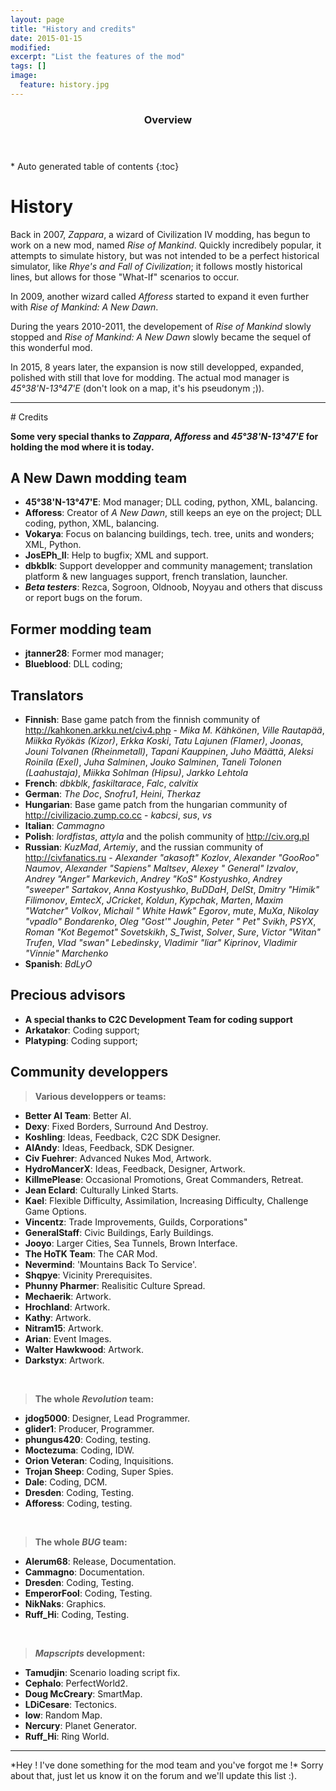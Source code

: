 ```yaml
---
layout: page
title: "History and credits"
date: 2015-01-15
modified:
excerpt: "List the features of the mod"
tags: []
image:
  feature: history.jpg
---
```


<section id="table-of-contents" class="toc">
  <header>
    <h3>Overview</h3>
  </header>
<div id="drawer" markdown="1">
*  Auto generated table of contents
{:toc}
</div>
</section><!-- /#table-of-contents -->

# History

Back in 2007, _Zappara_, a wizard of Civilization IV modding, has begun to work on a new mod, named _Rise of Mankind_. Quickly incredibely popular, it attempts to simulate history, but was not intended to be a perfect historical simulator, like _Rhye's and Fall of Civilization_; it follows mostly historical lines, but allows for those "What-If" scenarios to occur.

In 2009, another wizard called _Afforess_ started to expand it even further with _Rise of Mankind: A New Dawn_.

During the years 2010-2011, the developement of _Rise of Mankind_ slowly stopped and _Rise of Mankind: A New Dawn_ slowly became the sequel of this wonderful mod.

In 2015, 8 years later, the expansion is now still developped, expanded, polished with still that love for modding. The actual mod manager is _45°38'N-13°47'E_ (don't look on a map, it's his pseudonym ;)).

<hr>
# Credits

**Some very special thanks to _Zappara_, _Afforess_ and _45°38'N-13°47'E_ for holding the mod where it is today.**


## A New Dawn modding team

- **45°38'N-13°47'E**: Mod manager; DLL coding, python, XML, balancing.
- **Afforess**: Creator of _A New Dawn_, still keeps an eye on the project; DLL coding, python, XML, balancing.
- **Vokarya**: Focus on balancing buildings, tech. tree, units and wonders; XML, Python.
- **JosEPh_II**: Help to bugfix; XML and support.
- **dbkblk**: Support developper and community management; translation platform & new languages support, french translation, launcher.
- _**Beta testers**_: Rezca, Sogroon, Oldnoob, Noyyau and others that discuss or report bugs on the forum.

## Former modding team
- **jtanner28**: Former mod manager;
- **Blueblood**: DLL coding;


## Translators

- **Finnish**: Base game patch from the finnish community of http://kahkonen.arkku.net/civ4.php - *Mika M. Kähkönen*, *Ville Rautapää*, *Miikka Ryökäs (Kizor)*, *Erkka Koski*, *Tatu Lajunen (Flamer)*, *Joonas*, *Jouni Tolvanen (Rheinmetall)*, *Tapani Kauppinen*, *Juho Määttä*, *Aleksi Roinila (Exel)*, *Juha Salminen*, *Jouko Salminen*, *Taneli Tolonen (Laahustaja)*, *Miikka Sohlman (Hipsu)*, *Jarkko Lehtola*
- **French**: *dbkblk*, *faskiltarace*, *Falc*, *calvitix*
- **German**: *The Doc*, *Snofru1*, *Heini*, *Therkaz*
- **Hungarian**: Base game patch from the hungarian community of http://civilizacio.zump.co.cc - *kabcsi*, *sus*, *vs*
- **Italian**: *Cammagno*
- **Polish**: *lordfistas*, *attyla* and the polish community of http://civ.org.pl
- **Russian**: *KuzMad*, *Artemiy*, and the russian community of http://civfanatics.ru - *Alexander "akasoft" Kozlov*, *Alexander "GooRoo" Naumov*, *Alexander "Sapiens" Maltsev*, *Alexey " General" Izvalov*, *Andrey "Anger" Markevich*, *Andrey "KoS" Kostyushko*, *Andrey "sweeper" Sartakov*, *Anna Kostyushko*, *BuDDaH*, *DelSt*, *Dmitry "Himik" Filimonov*, *EmtecX*, *JCricket*, *Koldun*, *Kypchak*, *Marten*, *Maxim "Watcher" Volkov*, *Michail " White Hawk" Egorov*, *mute*, *MuXa*, *Nikolay "vpadlo" Bondarenko*, *Oleg "Gost'" Joughin*, *Peter " Pet" Svikh*, *PSYX*, *Roman "Kot Begemot" Sovetskikh*, *S_Twist*, *Solver*, *Sure*, *Victor "Witan" Trufen*, *Vlad "swan" Lebedinsky*, *Vladimir "liar" Kiprinov*, *Vladimir "Vinnie" Marchenko*
- **Spanish**: *BdLyO*

## Precious advisors

- **A special thanks to C2C Development Team for coding support**
- **Arkatakor**: Coding support;
- **Platyping**: Coding support;

## Community developpers

> **Various developpers or teams:**

- **Better AI Team**: Better AI.
- **Dexy**: Fixed Borders, Surround And Destroy.
- **Koshling**: Ideas, Feedback, C2C SDK Designer.
- **AIAndy**: Ideas, Feedback, SDK Designer.
- **Civ Fuehrer**: Advanced Nukes Mod, Artwork.
- **HydroMancerX**: Ideas, Feedback, Designer, Artwork.
- **KillmePlease**: Occasional Promotions, Great Commanders, Retreat.
- **Jean Eclard**: Culturally Linked Starts.
- **Kael**: Flexible Difficulty, Assimilation, Increasing Difficulty, Challenge Game Options.
- **Vincentz**: Trade Improvements, Guilds, Corporations"
- **GeneralStaff**: Civic Buildings, Early Buildings.
- **Jooyo**: Larger Cities, Sea Tunnels, Brown Interface.
- **The HoTK Team**: The CAR Mod.
- **Nevermind**: 'Mountains Back To Service'.
- **Shqpye**: Vicinity Prerequisites.
- **Phunny Pharmer**: Realisitic Culture Spread.
- **Mechaerik**: Artwork.
- **Hrochland**: Artwork.
- **Kathy**: Artwork.
- **Nitram15**: Artwork.
- **Arian**: Event Images.
- **Walter Hawkwood**: Artwork.
- **Darkstyx**: Artwork.
 <br>

> **The whole _Revolution_ team:**

- **jdog5000**: Designer, Lead Programmer.
- **glider1**: Producer, Programmer.
- **phungus420**: Coding, testing.
- **Moctezuma**: Coding, IDW.
- **Orion Veteran**: Coding, Inquisitions.
- **Trojan Sheep**: Coding, Super Spies.
- **Dale**: Coding, DCM.
- **Dresden**: Coding, Testing.
- **Afforess**: Coding, testing.
 <br>

> **The whole _BUG_ team:**

- **Alerum68**: Release, Documentation.
- **Cammagno**: Documentation.
- **Dresden**: Coding, Testing.
- **EmperorFool**: Coding, Testing.
- **NikNaks**: Graphics.
- **Ruff_Hi**: Coding, Testing.
 <br>

> **_Mapscripts_ development:**

- **Tamudjin**: Scenario loading script fix.
- **Cephalo**: PerfectWorld2.
- **Doug McCreary**: SmartMap.
- **LDiCesare**: Tectonics.
- **low**: Random Map.
- **Nercury**: Planet Generator.
- **Ruff_Hi**: Ring World.

<hr>
*Hey ! I've done something for the mod team and you've forgot me !* Sorry about that, just let us know it on the forum and we'll update this list :).

